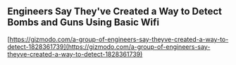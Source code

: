 ## Engineers Say They've Created a Way to Detect Bombs and Guns Using Basic Wifi
  
  [https://gizmodo.com/a-group-of-engineers-say-theyve-created-a-way-to-detect-1828361739](https://gizmodo.com/a-group-of-engineers-say-theyve-created-a-way-to-detect-1828361739)
